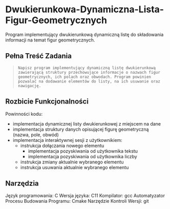 # Dwukierunkowa-Dynamiczna-Lista-Figur-Geometrycznych
Program implementujący dwukierunkową dynamiczną listę do składowania informacji na temat figur geometrycznych.
## Pełna Treść Zadania
>```Napisz program implementujący dynamiczną listę dwukierunkową zawierającą struktury przechowujące informacje o nazwach figur geometrycznych, ich polach oraz obwodach. Program powinien pozwalać na dodawanie elementów do listy, na ich usuwanie oraz nawigację.```
## Rozbicie Funkcjonalności
Powinności kodu:
* implementacja dynamicznej listy dwukierunkowej z miejscem na dane
* implementacja struktury danych opisującej figurę geometryczną (nazwa, pole, obwód)
* implementacja interaktywnej sesji z użytkownikiem:
  * instrukcja dołączania nowego elementu
    * implementacja pozyskiwania od użytkownika tekstu
    * implementacja pozyskiwania od użytkownika liczby
  * instrukcja zmiany aktualnie wybranego elementu
  * instrukcja usuwania aktualnie wybranego elementu
## Narzędzia
Język programowania: C
Wersja języka: C11
Kompilator: gcc
Automatyzator Procesu Budowania Programu: Cmake
Narzędzie Kontroli Wersji: git
